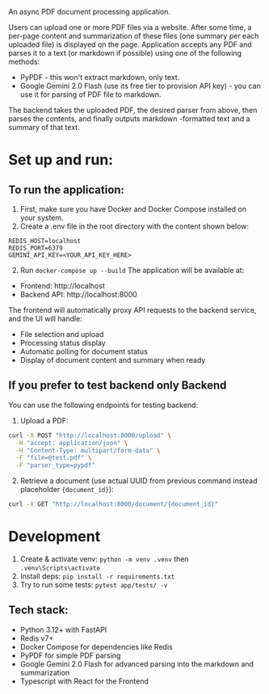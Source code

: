An async PDF document processing application.

Users can upload one or more PDF files via a website. After some time, a per-page content and summarization of these files (one summary per each uploaded file) is displayed on the page. Application accepts any PDF and parses it to a text (or markdown if possible) using one of the following methods:
- PyPDF - this won't extract markdown, only text.
- Google Gemini 2.0 Flash (use its free tier to provision API key) - you can use it for parsing of PDF file to markdown.

The backend takes the uploaded PDF, the desired parser from above, then parses the contents, and finally outputs markdown -formatted text and a summary of that text.

# Set up and run:

## To run the application:
1. First, make sure you have Docker and Docker Compose installed on your system.
2. Create a .env file in the root directory with the content shown below:
```
REDIS_HOST=localhost
REDIS_PORT=6379
GEMINI_API_KEY=<YOUR_API_KEY_HERE>
```
2. Run `docker-compose up --build`
The application will be available at:

* Frontend: http://localhost
* Backend API: http://localhost:8000

The frontend will automatically proxy API requests to the backend service, and the UI will handle:
* File selection and upload
* Processing status display
* Automatic polling for document status
* Display of document content and summary when ready

## If you prefer to test backend only Backend
You can use the following endpoints for testing backend:

1. Upload a PDF:
```bash
curl -X POST "http://localhost:8000/upload" \
  -H "accept: application/json" \
  -H "Content-Type: multipart/form-data" \
  -F "file=@test.pdf" \
  -F "parser_type=pypdf"
  ```

2. Retrieve a document (use actual UUID from previous command instead placeholder `{document_id}`):
```bash
curl -X GET "http://localhost:8000/document/{document_id}"
```

# Development

1. Create & activate venv: `python -m venv .venv` then `.venv\Scripts\activate`
2. Install deps: `pip install -r requirements.txt`
3. Try to run some tests: `pytest app/tests/ -v`

## Tech stack:
- Python 3.12+ with FastAPI
- Redis v7+
- Docker Compose for dependencies like Redis
- PyPDF for simple PDF parsing
- Google Gemini 2.0 Flash for advanced parsing into the markdown and summarization
- Typescript with React for the Frontend

